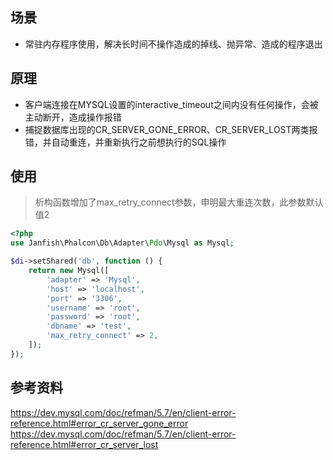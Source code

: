## 场景

- 常驻内存程序使用，解决长时间不操作造成的掉线、抛异常、造成的程序退出

## 原理

- 客户端连接在MYSQL设置的interactive_timeout之间内没有任何操作，会被主动断开，造成操作报错
- 捕捉数据库出现的CR_SERVER_GONE_ERROR、CR_SERVER_LOST两类报错，并自动重连，并重新执行之前想执行的SQL操作

## 使用

> 析构函数增加了max_retry_connect参数，申明最大重连次数，此参数默认值2

```php
<?php
use Janfish\Phalcon\Db\Adapter\Pdo\Mysql as Mysql;

$di->setShared('db', function () {
    return new Mysql([
        'adapter' => 'Mysql',
        'host' => 'localhost',
        'port' => '3306',
        'username' => 'root',
        'password' => 'root',
        'dbname' => 'test',
        'max_retry_connect' => 2,
    ]);
});
```

## 参考资料

https://dev.mysql.com/doc/refman/5.7/en/client-error-reference.html#error_cr_server_gone_error
https://dev.mysql.com/doc/refman/5.7/en/client-error-reference.html#error_cr_server_lost


